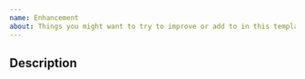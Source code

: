 ```yaml
---
name: Enhancement
about: Things you might want to try to improve or add to in this template.
---
```


## Description